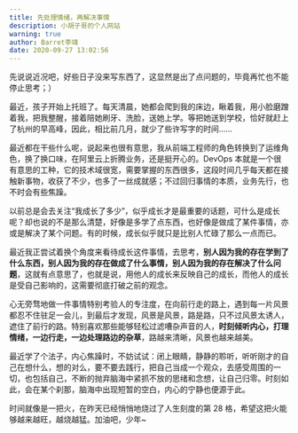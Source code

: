 ```yaml
---
title: 先处理情绪，再解决事情
description: 小胡子哥的个人网站
warning: true
author: Barret李靖
date: 2020-09-27 13:02:56
---
```

先说说近况吧，好些日子没来写东西了，这显然是出了点问题的，毕竟再忙也不能停止思考；）


最近，孩子开始上托班了。每天清晨，她都会爬到我的床边，瞅着我，用小脸磨蹭着我，把我整醒，接着陪她刷牙、洗脸，送她上学。等把她送到学校，恰好就赶上了杭州的早高峰，因此，相比前几月，就少了些许写字的时间……


最近都在干些什么呢，说起来也很有意思，我从前端工程师的角色转换到了运维角色，换了换口味，在阿里云上折腾业务，还是挺开心的。DevOps 本就是一个很有意思的工种，它的技术域很宽，需要掌握的东西很多，这段时间几乎每天都在接触新事物，收获了不少，也多了一丝成就感；不过回归事情的本质，业务先行，也不时会有些焦躁。


以前总是会去关注“我成长了多少”，似乎成长才是最重要的话题，可什么是成长呢？却也说的不是那么清楚，好像是多学了点东西，也好像是做成了某件事情，亦或是解决了某个问题。有的时候，成长似乎就只是比别人忙碌了那么一点而已。


最近我正尝试着换个角度来看待成长这件事情，去思考，**别人因为我的存在学到了什么东西，别人因为我的存在做成了什么事情，别人因为我的存在解决了什么问题**，这就有点意思了，也就是说，用他人的成长来反映自己的成长，而他人的成长是受自己影响的，这需要彻底打破之前的观念。


心无旁骛地做一件事情特别考验人的专注度，在向前行走的路上，遇到每一片风景都忍不住驻足一会儿，到最后才发现，风景是风景，路是路，只不过风景太诱人，遮住了前行的路。特别喜欢那些能够轻松过滤嘈杂声音的人，**时刻倾听内心，打理情绪，一边行走，一边处理路边的杂草**，路越来清晰，风景也越来越美。


最近学了个法子，内心焦躁时，不妨试试：闭上眼睛，静静的聆听，听听刚才的自己在想什么，想的对么，要不要去践行，把自己当成一个观众，去感受周围的一切，也包括自己，不断的抛弃脑海中紧抓不放的思绪和念想，让自己归零。时刻如此，会在某个刹那，脑海中出现短暂的空白，内心的宁静也便源于此。


时间就像是一把火，在昨天已经悄悄地烧过了人生刻度的第 28 格，希望这把火能够越来越旺，越烧越猛。加油吧，少年~